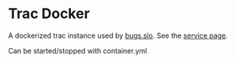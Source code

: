# Trac Docker

A dockerized trac instance used by [bugs.slo](https://bugs.sugarlabs.org).  See the
[service page](http://wiki.sugarlabs.org/go/Service/bugs).

Can be started/stopped with container.yml
